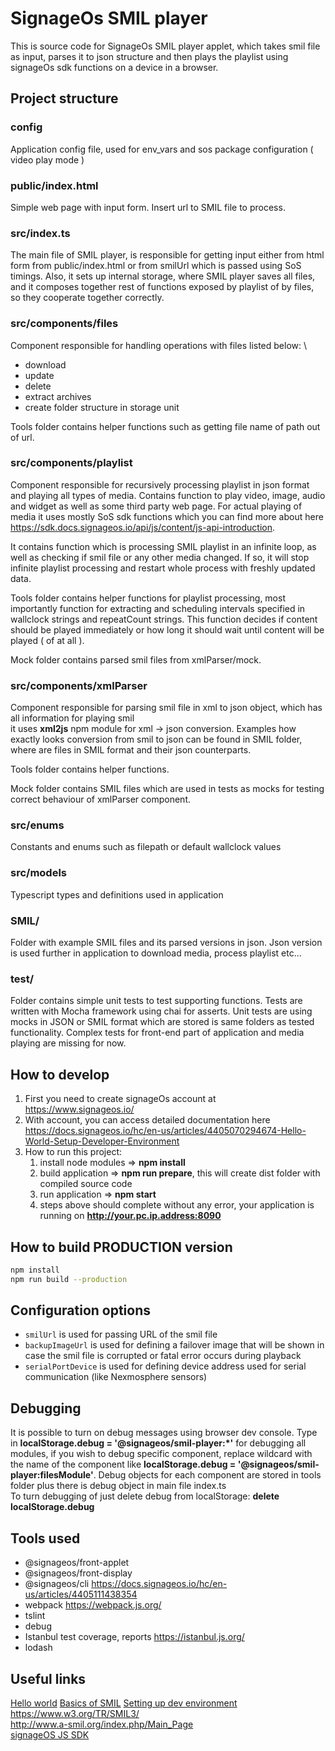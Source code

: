 # SignageOs SMIL player

This is source code for SignageOs SMIL player applet, which takes smil file as input, parses it to json structure and
then plays the playlist using signageOs sdk functions on a device in a browser.

## Project structure

### config

Application config file, used for env_vars and sos package configuration ( video play mode )

### public/index.html

Simple web page with input form. Insert url to SMIL file to process.

### src/index.ts

The main file of SMIL player, is responsible for getting input either from html form from public/index.html or from
smilUrl which is passed using SoS timings. Also, it sets up internal storage, where SMIL player saves all files, and it
composes together rest of functions exposed by playlist of by files, so they cooperate together correctly.

### src/components/files

Component responsible for handling operations with files listed below: \

-   download
-   update
-   delete
-   extract archives
-   create folder structure in storage unit

Tools folder contains helper functions such as getting file name of path out of url.

### src/components/playlist

Component responsible for recursively processing playlist in json format and playing all types of media. Contains
function to play video, image, audio and widget as well as some third party web page. For actual playing of media it
uses mostly SoS sdk functions which you can find more about here
https://sdk.docs.signageos.io/api/js/content/js-api-introduction.

It contains function which is processing SMIL playlist in an infinite loop, as well as checking if smil file or any
other media changed. If so, it will stop infinite playlist processing and restart whole process with freshly updated
data.

Tools folder contains helper functions for playlist processing, most importantly function for extracting and scheduling
intervals specified in wallclock strings and repeatCount strings. This function decides if content should be played
immediately or how long it should wait until content will be played ( of at all ).

Mock folder contains parsed smil files from xmlParser/mock.

### src/components/xmlParser

Component responsible for parsing smil file in xml to json object, which has all information for playing smil \
it uses **xml2js** npm module for xml -> json conversion. Examples how exactly looks conversion from smil to json can be
found in SMIL folder, where are files in SMIL format and their json counterparts.

Tools folder contains helper functions.

Mock folder contains SMIL files which are used in tests as mocks for testing correct behaviour of xmlParser component.

### src/enums

Constants and enums such as filepath or default wallclock values

### src/models

Typescript types and definitions used in application

### SMIL/

Folder with example SMIL files and its parsed versions in json. Json version is used further in application to download
media, process playlist etc...

### test/

Folder contains simple unit tests to test supporting functions. Tests are written with Mocha framework using chai for
asserts. Unit tests are using mocks in JSON or SMIL format which are stored is same folders as tested functionality.
Complex tests for front-end part of application and media playing are missing for now.

## How to develop

1. First you need to create signageOs account at https://www.signageos.io/
2. With account, you can access detailed documentation here
   https://docs.signageos.io/hc/en-us/articles/4405070294674-Hello-World-Setup-Developer-Environment
3. How to run this project:
    1. install node modules => **npm install**
    2. build application => **npm run prepare**, this will create dist folder with compiled source code
    3. run application => **npm start**
    4. steps above should complete without any error, your application is running on **http://your.pc.ip.address:8090**

## How to build PRODUCTION version

```sh
npm install
npm run build --production
```

## Configuration options

-   `smilUrl` is used for passing URL of the smil file
-   `backupImageUrl` is used for defining a failover image that will be shown in case the smil file is corrupted or
    fatal error occurs during playback
-   `serialPortDevice` is used for defining device address used for serial communication (like Nexmosphere sensors)

## Debugging

It is possible to turn on debug messages using browser dev console. Type in **localStorage.debug =
'@signageos/smil-player:\*'** for debugging all modules, if you wish to debug specific component, replace wildcard with
the name of the component like **localStorage.debug = '@signageos/smil-player:filesModule'**. Debug objects for each
component are stored in tools folder plus there is debug object in main file index.ts \
To turn debugging of just delete debug from localStorage: **delete localStorage.debug**

## Tools used

-   @signageos/front-applet
-   @signageos/front-display
-   @signageos/cli https://docs.signageos.io/hc/en-us/articles/4405111438354
-   webpack https://webpack.js.org/
-   tslint
-   debug
-   Istanbul test coverage, reports https://istanbul.js.org/
-   lodash

## Useful links

[Hello world](https://docs.signageos.io/hc/en-us/articles/4405240988178-Hello-World-SMIL-Playlist)
[Basics of SMIL](https://docs.signageos.io/hc/en-us/sections/4405646921746-Basics-of-SMIL-Player)
[Setting up dev environment](https://docs.signageos.io/hc/en-us/articles/4405070294674-Hello-World-Setup-Developer-Environment)
https://www.w3.org/TR/SMIL3/ \
http://www.a-smil.org/index.php/Main_Page \
[signageOS JS SDK](https://sdk.docs.signageos.io)
